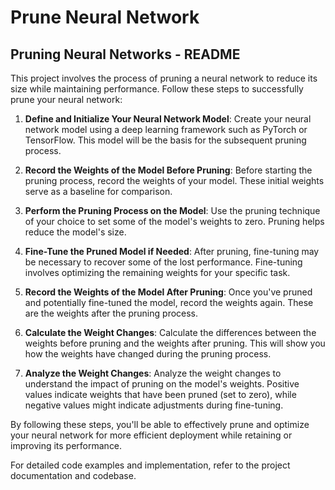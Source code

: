 # Prune Neural Network

## Pruning Neural Networks - README

This project involves the process of pruning a neural network to reduce its size while maintaining performance. Follow these steps to successfully prune your neural network:

1. **Define and Initialize Your Neural Network Model**: Create your neural network model using a deep learning framework such as PyTorch or TensorFlow. This model will be the basis for the subsequent pruning process.

2. **Record the Weights of the Model Before Pruning**: Before starting the pruning process, record the weights of your model. These initial weights serve as a baseline for comparison.

3. **Perform the Pruning Process on the Model**: Use the pruning technique of your choice to set some of the model's weights to zero. Pruning helps reduce the model's size.

4. **Fine-Tune the Pruned Model if Needed**: After pruning, fine-tuning may be necessary to recover some of the lost performance. Fine-tuning involves optimizing the remaining weights for your specific task.

5. **Record the Weights of the Model After Pruning**: Once you've pruned and potentially fine-tuned the model, record the weights again. These are the weights after the pruning process.

6. **Calculate the Weight Changes**: Calculate the differences between the weights before pruning and the weights after pruning. This will show you how the weights have changed during the pruning process.

7. **Analyze the Weight Changes**: Analyze the weight changes to understand the impact of pruning on the model's weights. Positive values indicate weights that have been pruned (set to zero), while negative values might indicate adjustments during fine-tuning.

By following these steps, you'll be able to effectively prune and optimize your neural network for more efficient deployment while retaining or improving its performance.

For detailed code examples and implementation, refer to the project documentation and codebase.

